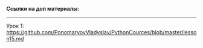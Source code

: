 **Ссылки на доп материалы:**
_____
Урок 1:
https://github.com/PonomaryovVladyslav/PythonCources/blob/master/lesson15.md
